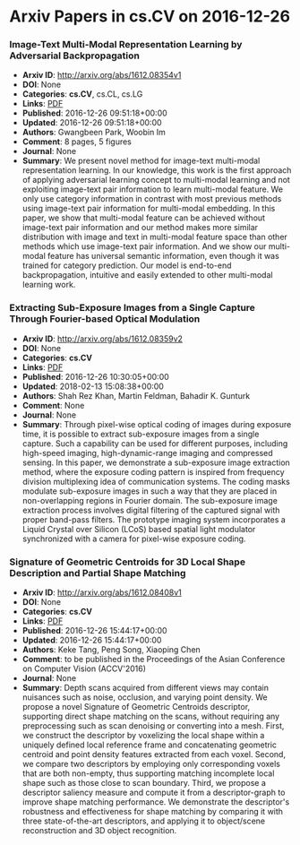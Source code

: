 # Arxiv Papers in cs.CV on 2016-12-26
### Image-Text Multi-Modal Representation Learning by Adversarial Backpropagation
- **Arxiv ID**: http://arxiv.org/abs/1612.08354v1
- **DOI**: None
- **Categories**: **cs.CV**, cs.CL, cs.LG
- **Links**: [PDF](http://arxiv.org/pdf/1612.08354v1)
- **Published**: 2016-12-26 09:51:18+00:00
- **Updated**: 2016-12-26 09:51:18+00:00
- **Authors**: Gwangbeen Park, Woobin Im
- **Comment**: 8 pages, 5 figures
- **Journal**: None
- **Summary**: We present novel method for image-text multi-modal representation learning. In our knowledge, this work is the first approach of applying adversarial learning concept to multi-modal learning and not exploiting image-text pair information to learn multi-modal feature. We only use category information in contrast with most previous methods using image-text pair information for multi-modal embedding. In this paper, we show that multi-modal feature can be achieved without image-text pair information and our method makes more similar distribution with image and text in multi-modal feature space than other methods which use image-text pair information. And we show our multi-modal feature has universal semantic information, even though it was trained for category prediction. Our model is end-to-end backpropagation, intuitive and easily extended to other multi-modal learning work.



### Extracting Sub-Exposure Images from a Single Capture Through Fourier-based Optical Modulation
- **Arxiv ID**: http://arxiv.org/abs/1612.08359v2
- **DOI**: None
- **Categories**: **cs.CV**
- **Links**: [PDF](http://arxiv.org/pdf/1612.08359v2)
- **Published**: 2016-12-26 10:30:05+00:00
- **Updated**: 2018-02-13 15:08:38+00:00
- **Authors**: Shah Rez Khan, Martin Feldman, Bahadir K. Gunturk
- **Comment**: None
- **Journal**: None
- **Summary**: Through pixel-wise optical coding of images during exposure time, it is possible to extract sub-exposure images from a single capture. Such a capability can be used for different purposes, including high-speed imaging, high-dynamic-range imaging and compressed sensing. In this paper, we demonstrate a sub-exposure image extraction method, where the exposure coding pattern is inspired from frequency division multiplexing idea of communication systems. The coding masks modulate sub-exposure images in such a way that they are placed in non-overlapping regions in Fourier domain. The sub-exposure image extraction process involves digital filtering of the captured signal with proper band-pass filters. The prototype imaging system incorporates a Liquid Crystal over Silicon (LCoS) based spatial light modulator synchronized with a camera for pixel-wise exposure coding.



### Signature of Geometric Centroids for 3D Local Shape Description and Partial Shape Matching
- **Arxiv ID**: http://arxiv.org/abs/1612.08408v1
- **DOI**: None
- **Categories**: **cs.CV**
- **Links**: [PDF](http://arxiv.org/pdf/1612.08408v1)
- **Published**: 2016-12-26 15:44:17+00:00
- **Updated**: 2016-12-26 15:44:17+00:00
- **Authors**: Keke Tang, Peng Song, Xiaoping Chen
- **Comment**: to be published in the Proceedings of the Asian Conference on
  Computer Vision (ACCV'2016)
- **Journal**: None
- **Summary**: Depth scans acquired from different views may contain nuisances such as noise, occlusion, and varying point density. We propose a novel Signature of Geometric Centroids descriptor, supporting direct shape matching on the scans, without requiring any preprocessing such as scan denoising or converting into a mesh. First, we construct the descriptor by voxelizing the local shape within a uniquely defined local reference frame and concatenating geometric centroid and point density features extracted from each voxel. Second, we compare two descriptors by employing only corresponding voxels that are both non-empty, thus supporting matching incomplete local shape such as those close to scan boundary. Third, we propose a descriptor saliency measure and compute it from a descriptor-graph to improve shape matching performance. We demonstrate the descriptor's robustness and effectiveness for shape matching by comparing it with three state-of-the-art descriptors, and applying it to object/scene reconstruction and 3D object recognition.



